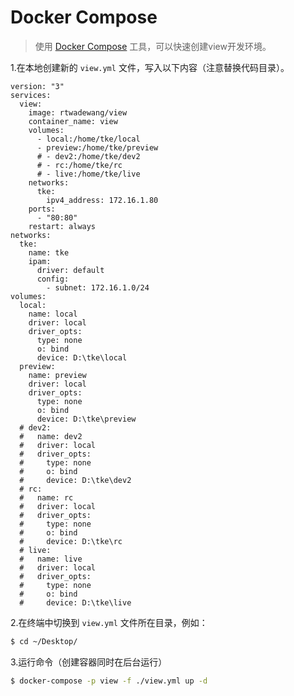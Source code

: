 # Docker Compose

> 使用 [Docker Compose](https://docs.docker.com/compose/) 工具，可以快速创建view开发环境。

1.在本地创建新的 `view.yml` 文件，写入以下内容（注意替换代码目录）。
```yaml{32,39,46,53,60}
version: "3"
services:
  view:
    image: rtwadewang/view
    container_name: view
    volumes:
      - local:/home/tke/local
      - preview:/home/tke/preview
      # - dev2:/home/tke/dev2
      # - rc:/home/tke/rc
      # - live:/home/tke/live
    networks:
      tke:
        ipv4_address: 172.16.1.80
    ports:
      - "80:80"
    restart: always
networks:
  tke:
    name: tke
    ipam:
      driver: default
      config:
        - subnet: 172.16.1.0/24
volumes:
  local:
    name: local
    driver: local
    driver_opts:
      type: none
      o: bind
      device: D:\tke\local
  preview:
    name: preview
    driver: local
    driver_opts:
      type: none
      o: bind
      device: D:\tke\preview
  # dev2:
  #   name: dev2
  #   driver: local
  #   driver_opts:
  #     type: none
  #     o: bind
  #     device: D:\tke\dev2
  # rc:
  #   name: rc
  #   driver: local
  #   driver_opts:
  #     type: none
  #     o: bind
  #     device: D:\tke\rc
  # live:
  #   name: live
  #   driver: local
  #   driver_opts:
  #     type: none
  #     o: bind
  #     device: D:\tke\live
```

2.在终端中切换到 `view.yml` 文件所在目录，例如：
```sh
$ cd ~/Desktop/
```

3.运行命令（创建容器同时在后台运行）
```sh
$ docker-compose -p view -f ./view.yml up -d
```